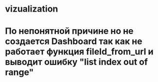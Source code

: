 # vizualization
# По непонятной причине но не создается Dashboard так как не работает функция fileId_from_url и выводит ошибку "list index out of range"
